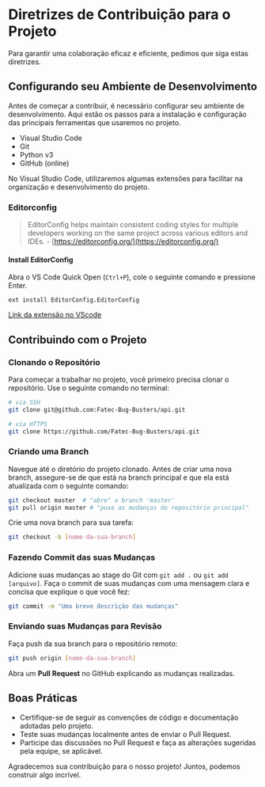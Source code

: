 # Diretrizes de Contribuição para o Projeto

Para garantir uma colaboração eficaz e eficiente, pedimos que siga estas diretrizes.

## Configurando seu Ambiente de Desenvolvimento

Antes de começar a contribuir, é necessário configurar seu ambiente de desenvolvimento. Aqui estão os passos para a instalação e configuração das principais ferramentas que usaremos no projeto.

- Visual Studio Code
- Git
- Python v3
- GitHub (online)

No Visual Studio Code, utilizaremos algumas extensões para facilitar na organização e desenvolvimento do projeto.

### Editorconfig

> EditorConfig helps maintain consistent coding styles for multiple developers working on the same project across various editors and IDEs. - [https://editorconfig.org/](https://editorconfig.org/)

#### Install EditorConfig

Abra o VS Code Quick Open (`Ctrl+P`), cole o seguinte comando e pressione Enter.

`ext install EditorConfig.EditorConfig`

[Link da extensão no VScode](https://marketplace.visualstudio.com/items?itemName=EditorConfig.EditorConfig)

## Contribuindo com o Projeto

### Clonando o Repositório

Para começar a trabalhar no projeto, você primeiro precisa clonar o repositório. Use o seguinte comando no terminal:

```sh
# via SSH
git clone git@github.com:Fatec-Bug-Busters/api.git

# via HTTPS
git clone https://github.com/Fatec-Bug-Busters/api.git
```

### Criando uma Branch

Navegue até o diretório do projeto clonado.
Antes de criar uma nova branch, assegure-se de que está na branch principal e que ela está atualizada com o seguinte comando:

```sh
git checkout master  # "abre" o branch 'master'
git pull origin master # "puxa as mudanças do repositório principal"
```

Crie uma nova branch para sua tarefa:

```sh
git checkout -b [nome-da-sua-branch]
```

### Fazendo Commit das suas Mudanças

Adicione suas mudanças ao stage do Git com `git add .` ou `git add [arquivo]`.
Faça o commit de suas mudanças com uma mensagem clara e concisa que explique o que você fez:

```sh
git commit -m "Uma breve descrição das mudanças"
```

### Enviando suas Mudanças para Revisão

Faça push da sua branch para o repositório remoto:

```sh
git push origin [nome-da-sua-branch]
```

Abra um **Pull Request** no GitHub explicando as mudanças realizadas.

## Boas Práticas

- Certifique-se de seguir as convenções de código e documentação adotadas pelo projeto.
- Teste suas mudanças localmente antes de enviar o Pull Request.
- Participe das discussões no Pull Request e faça as alterações sugeridas pela equipe, se aplicável.

Agradecemos sua contribuição para o nosso projeto! Juntos, podemos construir algo incrível.
